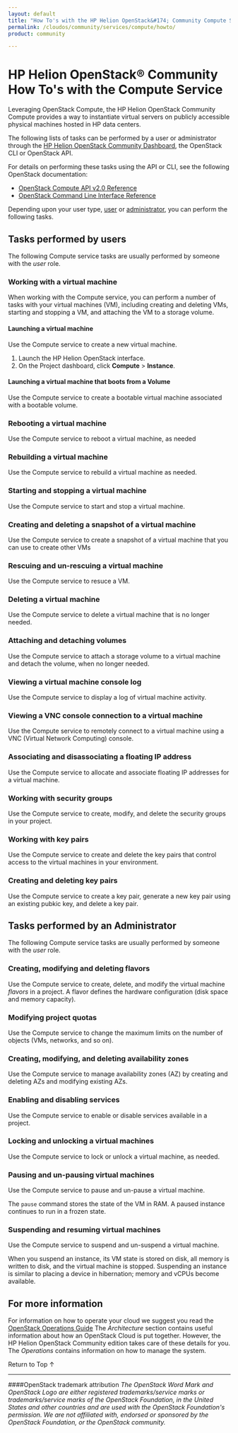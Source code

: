```yaml
---
layout: default
title: "How To's with the HP Helion OpenStack&#174; Community Compute Service"
permalink: /cloudos/community/services/compute/howto/
product: community

---
```

<!--PUBLISHED-->

<script>

function PageRefresh {
onLoad="window.refresh"
}

PageRefresh();

</script>

<!--
<p style="font-size: small;"> <a href="/cloudos/community/services/compute/overview">&#9664; PREV</a> | <a href="/cloudos/community/services/overview/">&#9650; UP</a> | <a href="/cloudos/community/services/identity/overview/"> NEXT &#9654</a> </p>
-->

#  HP Helion OpenStack&#174; Community How To's with the Compute Service  

<!-- Taken from http://wiki.hpcloud.net/display/core/Core+Edition+Use+cases#CoreEditionUsecases-OverCloud -->

Leveraging OpenStack Compute, the HP Helion OpenStack Community Compute provides a way to instantiate virtual servers on publicly accessible physical machines hosted in HP data centers.

The following lists of tasks can be performed by a user or administrator through the [HP Helion OpenStack Community Dashboard](/cloudos/manage/operational-dashboard/how-opdash-works/), the OpenStack CLI or OpenStack API.

For details on performing these tasks using the API or CLI, see the following OpenStack documentation:

- [OpenStack Compute API v2.0 Reference](http://api.openstack.org/api-ref-compute-v2.html)
- [OpenStack Command Line Interface Reference](http://docs.openstack.org/cli-reference/content/novaclient_commands.html)

Depending upon your user type, [user](#user) or [administrator](#admin), you can perform the following tasks.

## Tasks performed by users ##

The following Compute service tasks are usually performed by someone with the *user* role.

### Working with a virtual machine ###

When working with the Compute service, you can perform a number of tasks with your virtual machines (VM), including creating and deleting VMs, starting and stopping a VM, and attaching the VM to a storage volume.

#### Launching a virtual machine ####

Use the Compute service to create a new virtual machine.

1. Launch the HP Helion OpenStack interface.
2. On the Project dashboard, click **Compute** > **Instance**.

#### Launching a virtual machine that boots from a Volume ####

Use the Compute service to create a bootable virtual machine associated with a bootable volume. 

### Rebooting a virtual machine ####

Use the Compute service to reboot a virtual machine, as needed

### Rebuilding a virtual machine ####

Use the Compute service to rebuild a virtual machine as needed.

### Starting and stopping a virtual machine ####

Use the Compute service to start and stop a virtual machine.

### Creating and deleting a snapshot of a virtual machine ####

Use the Compute service to create a snapshot of a virtual machine that you can use to create other VMs

### Rescuing and un-rescuing a virtual machine ####

Use the Compute service to resuce a VM.

### Deleting a virtual machine ####

Use the Compute service to delete a virtual machine that is no longer needed.

### Attaching and detaching volumes ####

Use the Compute service to attach a storage volume to a virtual machine and detach the volume, when no longer needed.

### Viewing a virtual machine console log ####

Use the Compute service to display a log of virtual machine activity.

### Viewing a VNC console connection to a virtual machine ####

Use the Compute service to remotely connect to a virtual machine using a VNC (Virtual Network Computing) console. 

### Associating and disassociating a floating IP address

Use the Compute service to allocate and associate floating IP addresses for a virtual machine. 

### Working with security groups ###

Use the Compute service to create, modify, and delete the security groups in your project.

### Working with key pairs ###

Use the Compute service to create and delete the key pairs that control access to the virtual machines in your environment.

### Creating and deleting key pairs ####

Use the Compute service to create a key pair, generate a new key pair using an existing pubkic key, and delete a key pair.

## Tasks performed by an Administrator ##

The following Compute service tasks are usually performed by someone with the *user* role.

### Creating, modifying and deleting flavors ####

Use the Compute service to create, delete, and modify the virtual machine *flavors* in a project. A flavor defines the hardware configuration (disk space and memory capacity).

### Modifying project quotas ####

Use the Compute service to change the maximum limits on the number of objects (VMs, networks, and so on).

### Creating, modifying, and deleting availability zones ####

Use the Compute service to manage availability zones (AZ) by creating and deleting AZs and modifying existing AZs.

### Enabling and disabling services ####

Use the Compute service to enable or disable services available in a project.

### Locking and unlocking a virtual machines ####

Use the Compute service to lock or unlock a virtual machine, as needed.

### Pausing and un-pausing virtual machines ####

Use the Compute service to pause and un-pause a virtual machine. 

The `pause` command stores the state of the VM in RAM. A paused instance continues to run in a frozen state.

### Suspending and resuming virtual machines 

Use the Compute service to suspend and un-suspend a virtual machine. 

When you suspend an instance, its VM state is stored on disk, all memory is written to disk, and the virtual machine is stopped. Suspending an instance is similar to placing a device in hibernation; memory and vCPUs become available.

## For more information ##

For information on how to operate your cloud we suggest you read the [OpenStack Operations Guide](http://docs.openstack.org/ops/) The *Architecture* section contains useful information about how an OpenStack Cloud is put together. However, the HP Helion OpenStack Community edition takes care of these details for you. The *Operations* contains information on how to manage the system.

<!-- hide me Also see the Help topics that are available in the Operational Dashboard and Administration Dashboard.  Website copies are available:

* [HP Cloud OS Operational Dashboard Help](/cloudos/manage/operational-dashboard/)
* [HP Cloud OS Administration Dashboard Help](/cloudos/manage/administration-dashboard/) -->

 <a href="#top" style="padding:14px 0px 14px 0px; text-decoration: none;"> Return to Top &#8593; </a>

----
####OpenStack trademark attribution
*The OpenStack Word Mark and OpenStack Logo are either registered trademarks/service marks or trademarks/service marks of the OpenStack Foundation, in the United States and other countries and are used with the OpenStack Foundation's permission. We are not affiliated with, endorsed or sponsored by the OpenStack Foundation, or the OpenStack community.*
